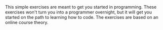 This simple exercises are meant to get you started in programming. These exercises won't turn you into a programmer overnight, but it will get you started on the path to learning how to code.
The exercises are based on an online course theory.
